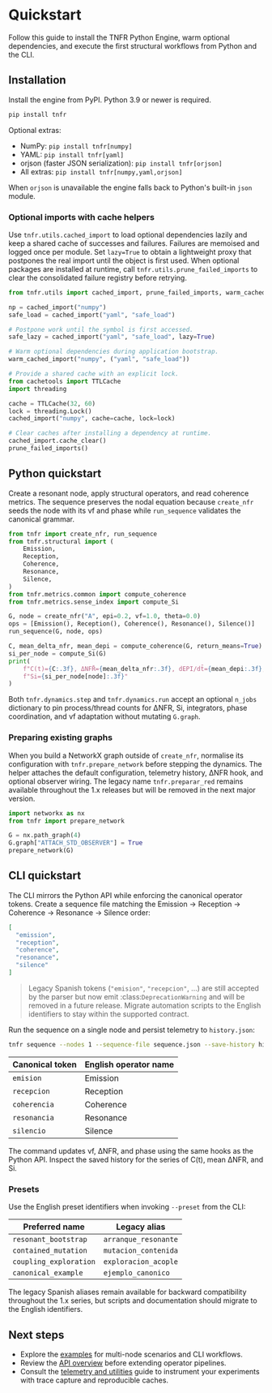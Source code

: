 # Quickstart

Follow this guide to install the TNFR Python Engine, warm optional dependencies, and
execute the first structural workflows from Python and the CLI.

## Installation

Install the engine from PyPI. Python 3.9 or newer is required.

```bash
pip install tnfr
```

Optional extras:

- NumPy: `pip install tnfr[numpy]`
- YAML: `pip install tnfr[yaml]`
- orjson (faster JSON serialization): `pip install tnfr[orjson]`
- All extras: `pip install tnfr[numpy,yaml,orjson]`

When `orjson` is unavailable the engine falls back to Python's built-in `json` module.

### Optional imports with cache helpers

Use `tnfr.utils.cached_import` to load optional dependencies lazily and keep a shared cache
of successes and failures. Failures are memoised and logged once per module. Set
`lazy=True` to obtain a lightweight proxy that postpones the real import until the object is
first used. When optional packages are installed at runtime, call
`tnfr.utils.prune_failed_imports` to clear the consolidated failure registry before
retrying.

```python
from tnfr.utils import cached_import, prune_failed_imports, warm_cached_import

np = cached_import("numpy")
safe_load = cached_import("yaml", "safe_load")

# Postpone work until the symbol is first accessed.
safe_lazy = cached_import("yaml", "safe_load", lazy=True)

# Warm optional dependencies during application bootstrap.
warm_cached_import("numpy", ("yaml", "safe_load"))

# Provide a shared cache with an explicit lock.
from cachetools import TTLCache
import threading

cache = TTLCache(32, 60)
lock = threading.Lock()
cached_import("numpy", cache=cache, lock=lock)

# Clear caches after installing a dependency at runtime.
cached_import.cache_clear()
prune_failed_imports()
```

## Python quickstart

Create a resonant node, apply structural operators, and read coherence metrics. The sequence
preserves the nodal equation because `create_nfr` seeds the node with its νf and phase while
`run_sequence` validates the canonical grammar.

```python
from tnfr import create_nfr, run_sequence
from tnfr.structural import (
    Emission,
    Reception,
    Coherence,
    Resonance,
    Silence,
)
from tnfr.metrics.common import compute_coherence
from tnfr.metrics.sense_index import compute_Si

G, node = create_nfr("A", epi=0.2, vf=1.0, theta=0.0)
ops = [Emission(), Reception(), Coherence(), Resonance(), Silence()]
run_sequence(G, node, ops)

C, mean_delta_nfr, mean_depi = compute_coherence(G, return_means=True)
si_per_node = compute_Si(G)
print(
    f"C(t)={C:.3f}, ΔNFR̄={mean_delta_nfr:.3f}, dEPI/dt̄={mean_depi:.3f}, "
    f"Si={si_per_node[node]:.3f}"
)
```

Both `tnfr.dynamics.step` and `tnfr.dynamics.run` accept an optional `n_jobs` dictionary to
pin process/thread counts for ΔNFR, Si, integrators, phase coordination, and νf adaptation
without mutating `G.graph`.

### Preparing existing graphs

When you build a NetworkX graph outside of `create_nfr`, normalise its configuration with
`tnfr.prepare_network` before stepping the dynamics. The helper attaches the default
configuration, telemetry history, ΔNFR hook, and optional observer wiring. The legacy name
`tnfr.preparar_red` remains available throughout the 1.x releases but will be removed in the
next major version.

```python
import networkx as nx
from tnfr import prepare_network

G = nx.path_graph(4)
G.graph["ATTACH_STD_OBSERVER"] = True
prepare_network(G)
```

## CLI quickstart

The CLI mirrors the Python API while enforcing the canonical operator tokens. Create a
sequence file matching the Emission → Reception → Coherence → Resonance → Silence order:

```json
[
  "emission",
  "reception",
  "coherence",
  "resonance",
  "silence"
]
```

> Legacy Spanish tokens (``"emision"``, ``"recepcion"``, …) are still accepted
> by the parser but now emit :class:`DeprecationWarning` and will be removed in a
> future release. Migrate automation scripts to the English identifiers to stay
> within the supported contract.

Run the sequence on a single node and persist telemetry to `history.json`:

```bash
tnfr sequence --nodes 1 --sequence-file sequence.json --save-history history.json
```

| Canonical token | English operator name |
| --------------- | --------------------- |
| `emision`       | Emission              |
| `recepcion`     | Reception             |
| `coherencia`    | Coherence             |
| `resonancia`    | Resonance             |
| `silencio`      | Silence               |

The command updates νf, ΔNFR, and phase using the same hooks as the Python API. Inspect the
saved history for the series of C(t), mean ΔNFR, and Si.

### Presets

Use the English preset identifiers when invoking `--preset` from the CLI:

| Preferred name         | Legacy alias             |
| ---------------------- | ------------------------ |
| `resonant_bootstrap`   | `arranque_resonante`     |
| `contained_mutation`   | `mutacion_contenida`     |
| `coupling_exploration` | `exploracion_acople`     |
| `canonical_example`    | `ejemplo_canonico`       |

The legacy Spanish aliases remain available for backward compatibility throughout the 1.x
series, but scripts and documentation should migrate to the English identifiers.

## Next steps

- Explore the [examples](../examples/README.md) for multi-node scenarios and CLI workflows.
- Review the [API overview](../api/overview.md) before extending operator pipelines.
- Consult the [telemetry and utilities](../api/telemetry.md) guide to instrument your
  experiments with trace capture and reproducible caches.
